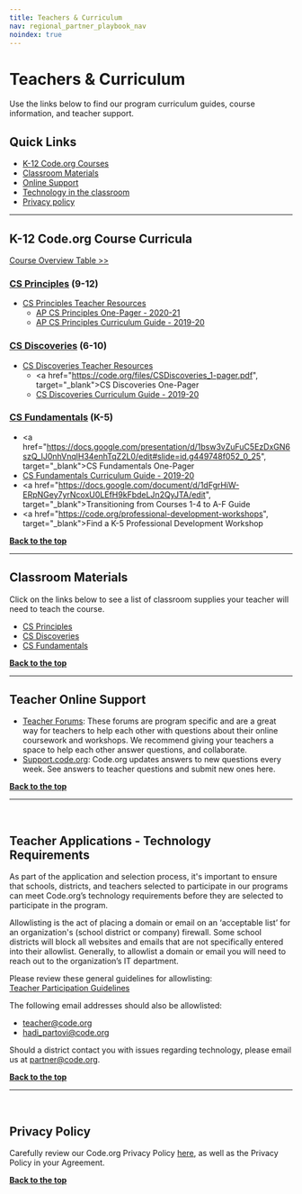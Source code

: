 ```yaml
---
title: Teachers & Curriculum
nav: regional_partner_playbook_nav
noindex: true
---
```


# Teachers & Curriculum

Use the links below to find our program curriculum guides, course information, and teacher support.

## Quick Links

- [K-12 Code.org Courses](#courses)<br/>
- [Classroom Materials](#supplies)<br/>
- [Online Support](#online)
- [Technology in the classroom](#technology)<br/>
- [Privacy policy](#privacy)

---

<a id="courses"></a>

## **K-12 Code.org Course Curricula**

[Course Overview Table >>](https://code.org/educate/curriculum/courses)
<br/>

### [CS Principles](/educate/csp#lessons) (9-12)

- [CS Principles Teacher Resources](https://studio.code.org/courses/csp-2021)
  - [AP CS Principles One-Pager - 2020-21](https://code.org/files/2020-21_CSPrinciples_1-pager.pdf)
  - [AP CS Principles Curriculum Guide - 2019-20](https://docs.google.com/document/d/1ZVzF_-cON8pjDVUOZjVk32y4flCMXugcrA6gFeWDHzE/preview)

### [CS Discoveries](https://code.org/educate/csd) (6-10)

- [CS Discoveries Teacher Resources](http://curriculum.code.org/csd)
  - <a href="https://code.org/files/CSDiscoveries_1-pager.pdf", target="_blank">CS Discoveries One-Pager</a>
  - [CS Discoveries Curriculum Guide - 2019-20](https://docs.google.com/document/d/19Hne2rEZrvWA8OcsLpt9ShpkPzKKlxYnj-_cIfLwHwI/preview)

### [CS Fundamentals](https://code.org/educate/curriculum/elementary-school) (K-5)

- <a href="https://docs.google.com/presentation/d/1bsw3vZuFuC5EzDxGN6szQ_IJ0nhVnqlH34enhTqZ2L0/edit#slide=id.g449748f052_0_25", target="_blank">CS Fundamentals One-Pager</a><br/>
- [CS Fundamentals Curriculum Guide - 2019-20](https://docs.google.com/document/d/1UqCgO06NzB1L6y83fnwnUcYdKr3MooJAaUZajj48DnI/preview)
- <a href="https://docs.google.com/document/d/1dFgrHiW-ERpNGey7yrNcoxU0LEfH9kFbdeLJn2QyJTA/edit", target="_blank">Transitioning from Courses 1-4 to A-F Guide</a><br/>
- <a href="https://code.org/professional-development-workshops", target="_blank">Find a K-5 Professional Development Workshop</a>

[**Back to the top**](#top)
<br/>

---

<a id="supplies"></a>

## **Classroom Materials**

Click on the links below to see a list of classroom supplies your teacher will need to teach the course.

- [CS Principles](https://code.org/educate/csp#materials)
- [CS Discoveries](https://code.org/educate/csd#supplies)
- [CS Fundamentals](https://curriculum.code.org/csf)

[**Back to the top**](#top)
<br/>

---

<a id="online"></a>

## **Teacher Online Support**

- [Teacher Forums](http://forum.code.org/): These forums are program specific and are a great way for teachers to help each other with questions about their online coursework and workshops. We recommend giving your teachers a space to help each other answer questions, and collaborate.
- [Support.code.org](https://support.code.org/hc/en-us): Code.org updates answers to new questions every week. See answers to teacher questions and submit new ones here.

[**Back to the top**](#top)
<br/>

---

<a id="technology"></a>
<br/>

## **Teacher Applications - Technology Requirements**

As part of the application and selection process, it's important to ensure that schools, districts, and teachers selected to participate in our programs can meet Code.org’s technology requirements before they are selected to participate in the program.

Allowlisting is the act of placing a domain or email on an ‘acceptable list’ for an organization's (school district or company) firewall. Some school districts will block all websites and emails that are not specifically entered into their allowlist. Generally, to allowlist a domain or email you will need to reach out to the organization’s IT department.

Please review these general guidelines for allowlisting:<br/>
[Teacher Participation Guidelines](https://code.org/educate/it) <br/>

The following email addresses should also be allowlisted:

- <teacher@code.org>
- hadi_partovi@code.org

Should a district contact you with issues regarding technology, please email us at partner@code.org.

[**Back to the top**](#top)
<br/>

---

<a id="privacy"></a>
<br/>

## **Privacy Policy**

Carefully review our Code.org Privacy Policy [here](/privacy), as well as the Privacy Policy in your Agreement.

[**Back to the top**](#top)
<br/>
